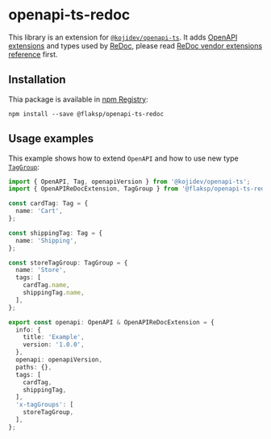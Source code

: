 # openapi-ts-redoc

This library is an extension for [`@kojidev/openapi-ts`](https://github.com/kojidev/openapi-ts). It adds [OpenAPI extensions](http://spec.openapis.org/oas/v3.0.3#specification-extensions) and types used by [ReDoc](https://github.com/Redocly/redoc), please read [ReDoc vendor extensions reference](https://github.com/Redocly/redoc/blob/master/docs/redoc-vendor-extensions.md) first.

## Installation

Thia package is available in [npm Registry](https://www.npmjs.com/package/@flaksp/openapi-ts-redoc):

```
npm install --save @flaksp/openapi-ts-redoc
```

## Usage examples

This example shows how to extend `OpenAPI` and how to use new type [`TagGroup`](src/schema/TagGroup.ts):

```typescript
import { OpenAPI, Tag, openapiVersion } from '@kojidev/openapi-ts';
import { OpenAPIReDocExtension, TagGroup } from '@flaksp/openapi-ts-redoc';

const cardTag: Tag = {
  name: 'Cart',
};

const shippingTag: Tag = {
  name: 'Shipping',
};

const storeTagGroup: TagGroup = {
  name: 'Store',
  tags: [
    cardTag.name,
    shippingTag.name,
  ],
};

export const openapi: OpenAPI & OpenAPIReDocExtension = {
  info: {
    title: 'Example',
    version: '1.0.0',
  },
  openapi: openapiVersion,
  paths: {},
  tags: [
    cardTag,
    shippingTag,
  ],
  'x-tagGroups': [
    storeTagGroup,
  ],
};
```
